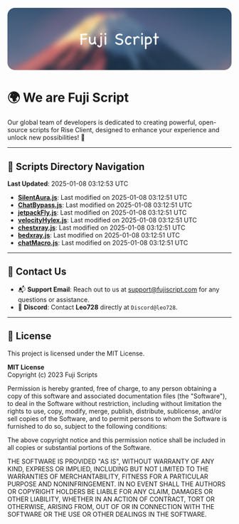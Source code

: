 ![Banner](.github/b.webp)

# 🌍 **We are Fuji Script**

Our global team of developers is dedicated to creating powerful, open-source scripts for Rise Client, designed to enhance your experience and unlock new possibilities! 🌟

---
<!-- SCRIPTS_NAVIGATION_START -->
## 📂 **Scripts Directory Navigation**

**Last Updated**: 2025-01-08 03:12:53 UTC

- **[SilentAura.js](scripts/SilentAura.js)**: Last modified on 2025-01-08 03:12:51 UTC
- **[ChatBypass.js](scripts/ChatBypass.js)**: Last modified on 2025-01-08 03:12:51 UTC
- **[jetpackFly.js](scripts/jetpackFly.js)**: Last modified on 2025-01-08 03:12:51 UTC
- **[velocityHylex.js](scripts/velocityHylex.js)**: Last modified on 2025-01-08 03:12:51 UTC
- **[chestxray.js](scripts/chestxray.js)**: Last modified on 2025-01-08 03:12:51 UTC
- **[bedxray.js](scripts/bedxray.js)**: Last modified on 2025-01-08 03:12:51 UTC
- **[chatMacro.js](scripts/chatMacro.js)**: Last modified on 2025-01-08 03:12:51 UTC

<!-- SCRIPTS_NAVIGATION_END -->

---

## 💬 **Contact Us**  
- 📬 **Support Email**: Reach out to us at [support@fujiscript.com](mailto:support@fujiscript.com) for any questions or assistance.  
- 💬 **Discord**: Contact **Leo728** directly at `Discord@leo728`.

---

## 📜 **License**

This project is licensed under the MIT License.  

**MIT License**  
Copyright (c) 2023 Fuji Scripts  

Permission is hereby granted, free of charge, to any person obtaining a copy of this software and associated documentation files (the "Software"), to deal in the Software without restriction, including without limitation the rights to use, copy, modify, merge, publish, distribute, sublicense, and/or sell copies of the Software, and to permit persons to whom the Software is furnished to do so, subject to the following conditions:  

The above copyright notice and this permission notice shall be included in all copies or substantial portions of the Software.  

THE SOFTWARE IS PROVIDED "AS IS", WITHOUT WARRANTY OF ANY KIND, EXPRESS OR IMPLIED, INCLUDING BUT NOT LIMITED TO THE WARRANTIES OF MERCHANTABILITY, FITNESS FOR A PARTICULAR PURPOSE AND NONINFRINGEMENT. IN NO EVENT SHALL THE AUTHORS OR COPYRIGHT HOLDERS BE LIABLE FOR ANY CLAIM, DAMAGES OR OTHER LIABILITY, WHETHER IN AN ACTION OF CONTRACT, TORT OR OTHERWISE, ARISING FROM, OUT OF OR IN CONNECTION WITH THE SOFTWARE OR THE USE OR OTHER DEALINGS IN THE SOFTWARE.  
